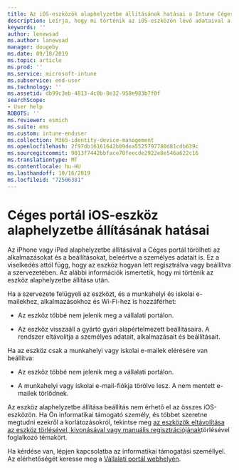 ```yaml
---
title: Az iOS-eszközök alaphelyzetbe állításának hatásai a Intune Céges portálban | Microsoft Docs
description: Leírja, hogy mi történik az iOS-eszközön lévő adataival a Intune Céges portál való alaphelyzetbe állítása után.
keywords: ''
author: lenewsad
ms.author: lanewsad
manager: dougeby
ms.date: 09/18/2019
ms.topic: article
ms.prod: ''
ms.service: microsoft-intune
ms.subservice: end-user
ms.technology: ''
ms.assetid: db99c3eb-4813-4c8b-8e32-958e983b7f0f
searchScope:
- User help
ROBOTS: ''
ms.reviewer: esmich
ms.suite: ems
ms.custom: intune-enduser
ms.collection: M365-identity-device-management
ms.openlocfilehash: 2f97db16161642b09dea5525797780d81cdb639c
ms.sourcegitcommit: 9013f7442bbface78feecde2922e8e546a622c16
ms.translationtype: MT
ms.contentlocale: hu-HU
ms.lasthandoff: 10/16/2019
ms.locfileid: "72506381"
---
```

# <a name="effects-of-company-portal-ios-device-reset"></a>Céges portál iOS-eszköz alaphelyzetbe állításának hatásai 

Az iPhone vagy iPad alaphelyzetbe állításával a Céges portál törölheti az alkalmazásokat és a beállításokat, beleértve a személyes adatait is. Ez a viselkedés attól függ, hogy az eszköz hogyan lett regisztrálva vagy beállítva a szervezetében. Az alábbi információk ismertetik, hogy mi történik az eszköz alaphelyzetbe állítása után.  

Ha a szervezete felügyeli az eszközt, és a munkahelyi és iskolai e-mailekhez, alkalmazásokhoz és Wi-Fi-hez is hozzáférhet:

- Az eszköz többé nem jelenik meg a vállalati portálon.  

- Az eszköz visszaáll a gyártó gyári alapértelmezett beállításaira. A rendszer eltávolítja a személyes adatait, alkalmazásait és beállításait.

Ha az eszköz csak a munkahelyi vagy iskolai e-mailek elérésére van beállítva:

- Az eszköz többé nem jelenik meg a vállalati portálon.  

- A munkahelyi vagy iskolai e-mail-fiókja törölve lesz. A nem mentett e-mailek törlődnek.   

Az eszköz alaphelyzetbe állítása beállítás nem érhető el az összes iOS-eszközön. Ha Ön informatikai támogató személy, és többet szeretne megtudni ezekről a korlátozásokról, tekintse meg [az eszközök eltávolítása az eszköz törlésével, kivonásával vagy manuális regisztrációjának](https://docs.microsoft.com/intune/devices-wipe)törlésével foglalkozó témakört.  

Ha kérdése van, lépjen kapcsolatba az informatikai támogatási személlyel. Az elérhetőségét keresse meg a [Vállalati portál webhelyén](https://go.microsoft.com/fwlink/?linkid=2010980).
